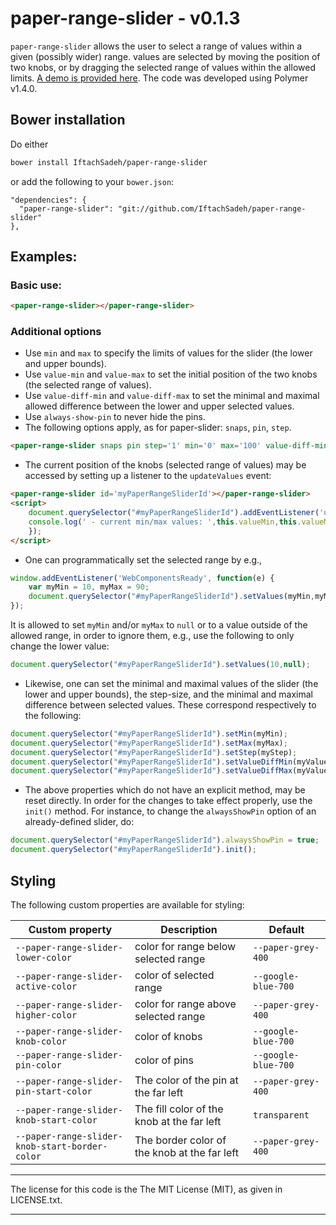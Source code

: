 # paper-range-slider - v0.1.3

`paper-range-slider` allows the user to select a range of values within a given (possibly wider) range. values are selected by moving the position of two knobs, or by dragging the selected range of values within the allowed limits. [A demo is provided here](http://IftachSadeh.github.io/paper-range-slider/components/paper-range-slider/demo/). The code was developed using Polymer v1.4.0.

## Bower installation
Do either
```bash
bower install IftachSadeh/paper-range-slider
```
or add the following to your `bower.json`:
```
"dependencies": {
  "paper-range-slider": "git://github.com/IftachSadeh/paper-range-slider"
},
```

## Examples:

### Basic use:
```html
<paper-range-slider></paper-range-slider>
```

### Additional options

- Use `min` and `max` to specify the limits of values for the slider (the lower and upper bounds).
- Use `value-min` and `value-max` to set the initial position of the two knobs (the selected range of values).
- Use `value-diff-min` and `value-diff-max` to set the minimal and maximal allowed difference between the lower and upper selected values.
- Use `always-show-pin` to never hide the pins.
- The following options apply, as for paper-slider: `snaps`, `pin`, `step`.
```html
<paper-range-slider snaps pin step='1' min='0' max='100' value-diff-min="10" value-diff-max="50" value-min='30' value-max='60'></paper-range-slider>
```

- The current position of the knobs (selected range of values) may be accessed by setting up a listener to the `updateValues` event:
```html
<paper-range-slider id='myPaperRangeSliderId'></paper-range-slider>
<script>
    document.querySelector("#myPaperRangeSliderId").addEventListener('updateValues', function (customEvent) {
    console.log(' - current min/max values: ',this.valueMin,this.valueMax)
    });
</script>
```

- One can programmatically set the selected range by e.g.,
```javascript
window.addEventListener('WebComponentsReady', function(e) {
    var myMin = 10, myMax = 90;
    document.querySelector("#myPaperRangeSliderId").setValues(myMin,myMax);
});
```
It is allowed to set `myMin` and/or `myMax` to `null` or to a value outside of the allowed range, in order to ignore them, e.g., use the following to only change the lower value:
```javascript
document.querySelector("#myPaperRangeSliderId").setValues(10,null);
```

- Likewise, one can set the minimal and maximal values of the slider (the lower and upper bounds), the step-size, and the minimal and maximal difference between selected values. These correspond respectively to the following:
```javascript
document.querySelector("#myPaperRangeSliderId").setMin(myMin);
document.querySelector("#myPaperRangeSliderId").setMax(myMax);
document.querySelector("#myPaperRangeSliderId").setStep(myStep);
document.querySelector("#myPaperRangeSliderId").setValueDiffMin(myValueDiffMin);
document.querySelector("#myPaperRangeSliderId").setValueDiffMax(myValueDiffMax);
```

- The above properties which do not have an explicit method, may be reset directly. In order for the changes to take effect properly, use the `init()` method. For instance, to change the `alwaysShowPin` option of an already-defined slider, do:
```javascript
document.querySelector("#myPaperRangeSliderId").alwaysShowPin = true;
document.querySelector("#myPaperRangeSliderId").init();
```


## Styling

The following custom properties are available for styling:

Custom property | Description | Default
----------------|-------------|----------
`--paper-range-slider-lower-color` | color for range below selected range | `--paper-grey-400`
`--paper-range-slider-active-color` | color of selected range | `--google-blue-700`
`--paper-range-slider-higher-color` | color for range above selected range | `--paper-grey-400`
`--paper-range-slider-knob-color` | color of knobs | `--google-blue-700`
`--paper-range-slider-pin-color` | color of pins | `--google-blue-700`
`--paper-range-slider-pin-start-color` | The color of the pin at the far left | `--paper-grey-400`
`--paper-range-slider-knob-start-color` | The fill color of the knob at the far left | `transparent`
`--paper-range-slider-knob-start-border-color` | The border color of the knob at the far left | `--paper-grey-400`



---

The license for this code is the The MIT License (MIT), as given in LICENSE.txt.

---
